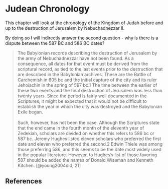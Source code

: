 # Judean Chronology

This chapter will look at the chronology of the Kingdom of Judah before and up to the destruction of Jerusalem by
Nebuchadnezzar II.

By doing so I will indirectly answer the second question - why is there is a dispute between the 587 BC and 586 BC
dates?

> The Babylonian records describing the destruction of Jerusalem by the army of Nebuchadnezzar have not been found. As a
> consequence, all dates for that event must be derived from the scriptural record, as tied to the last events prior to
> the destruction that are described in the Babylonian archives. These are the Battle of Carchemish in 605 bc and the
> initial capture of the city and its ruler Jehoiachin in the spring of 597 bc.1 The time between the earlier of these
> two events and the final destruction of Jerusalem was less than twenty years. Since the period is fairly well
> documented in the Scriptures, it might be expected that it would not be difficult to establish the year in which the
> city was destroyed and the Babylonian Exile began.<br><br> Such, however, has not been the case. Although the
> Scriptures state that the end came in the fourth month of the eleventh year of Zedekiah, scholars are divided on
> whether this refers to 586 bc or 587 bc. Jeremy Hughes listed eleven scholars who preferred the first date and eleven
> who preferred the second.2 Edwin Thiele was among those preferring 586, and this seems to be the date most widely used
> in the popular literature. However, to Hughes’s list of those favoring 587 should be added the names of Donald Wiseman
> and Kenneth Kitchen. [@young2004did, 21]

## References
